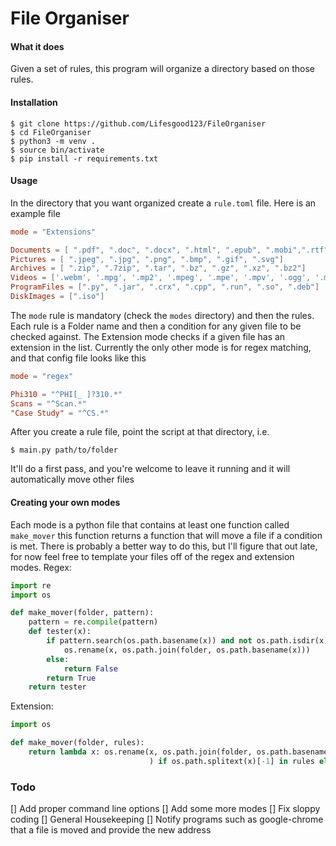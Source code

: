 # File Organiser

#### What it does

Given a set of rules, this program will organize a directory based on those rules. 

#### Installation

```
$ git clone https://github.com/Lifesgood123/FileOrganiser
$ cd FileOrganiser
$ python3 -m venv .
$ source bin/activate
$ pip install -r requirements.txt
```

#### Usage 

In the directory that you want organized create a `rule.toml` file. Here is an example file

```toml
mode = "Extensions"

Documents = [ ".pdf", ".doc", ".docx", ".html", ".epub", ".mobi",".rtf", ".txt", ".odt", ".md", ".tex", ".pptx", ".otf", ".odf"]
Pictures = [ ".jpeg", ".jpg", ".png", ".bmp", ".gif", ".svg"]
Archives = [ ".zip", ".7zip", ".tar", ".bz", ".gz", ".xz", ".bz2"]
Videos = ['.webm', '.mpg', '.mp2', '.mpeg', '.mpe', '.mpv', '.ogg', '.mp4']
ProgramFiles = [".py", ".jar", ".crx", ".cpp", ".run", ".so", ".deb"]
DiskImages = [".iso"]
```

The `mode` rule is mandatory (check the `modes` directory) and then the rules. Each rule is a Folder name and then a condition for any given file to be checked against. The Extension mode checks if a given file has an extension in the list. Currently the only other mode is for regex matching, and that config file looks like this

```toml
mode = "regex"

Phi310 = "^PHI[_ ]?310.*"
Scans = "^Scan.*"
"Case Study" = "^CS.*"
```

After you create a rule file, point the script at that directory, i.e. 

```
$ main.py path/to/folder
```

It'll do a first pass, and you're welcome to leave it running and it will automatically move other files

#### Creating your own modes

Each mode is a python file that contains at least one function called `make_mover` this function returns a function that will move a file if a condition is met. There is probably a better way to do this, but I'll figure that out late, for now feel free to template your files off of the regex and extension modes. 
Regex:

```python
import re
import os 

def make_mover(folder, pattern):
    pattern = re.compile(pattern)
    def tester(x):
        if pattern.search(os.path.basename(x)) and not os.path.isdir(x):
            os.rename(x, os.path.join(folder, os.path.basename(x)))
        else:
            return False
        return True
    return tester

```

Extension:

```python
import os

def make_mover(folder, rules):
    return lambda x: os.rename(x, os.path.join(folder, os.path.basename(x))
                               ) if os.path.splitext(x)[-1] in rules else False

```

### Todo
[] Add proper command line options
[] Add some more modes
[] Fix sloppy coding
[] General Housekeeping
[] Notify programs such as google-chrome that a file is moved and provide the new address
